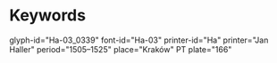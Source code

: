 # Keywords
glyph-id="Ha-03_0339"
font-id="Ha-03"
printer-id="Ha"
printer="Jan Haller"
period="1505–1525"
place="Kraków"
PT plate="166"
